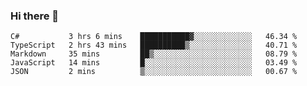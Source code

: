 ### Hi there 👋

<!--START_SECTION:waka-->
```text
C#           3 hrs 6 mins    ███████████▓░░░░░░░░░░░░░   46.34 % 
TypeScript   2 hrs 43 mins   ██████████▒░░░░░░░░░░░░░░   40.71 % 
Markdown     35 mins         ██▒░░░░░░░░░░░░░░░░░░░░░░   08.79 % 
JavaScript   14 mins         █░░░░░░░░░░░░░░░░░░░░░░░░   03.49 % 
JSON         2 mins          ▒░░░░░░░░░░░░░░░░░░░░░░░░   00.67 % 
```
<!--END_SECTION:waka-->

<!--
**jerry-shao/jerry-shao** is a ✨ _special_ ✨ repository because its `README.md` (this file) appears on your GitHub profile.

Here are some ideas to get you started:

- 🔭 I’m currently working on ...
- 🌱 I’m currently learning ...
- 👯 I’m looking to collaborate on ...
- 🤔 I’m looking for help with ...
- 💬 Ask me about ...
- 📫 How to reach me: ...
- 😄 Pronouns: ...
- ⚡ Fun fact: ...
-->

